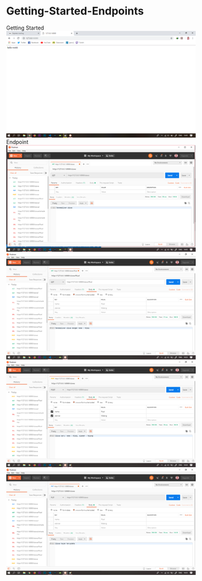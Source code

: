 # Getting-Started-Endpoints
Getting Started
![alt text](https://github.com/rizalagus26rpl/Getting-Started-Endpoints/blob/master/ss/Getting%20Started.png?raw=true)
Endpoint
![alt text](https://github.com/rizalagus26rpl/Getting-Started-Endpoints/blob/master/Endpoints1.png?raw=true)
![alt text](https://github.com/rizalagus26rpl/Getting-Started-Endpoints/blob/master/ss/Endpoints2.png?raw=true)
![alt text](https://github.com/rizalagus26rpl/Getting-Started-Endpoints/blob/master/ss/Endpoints3.png?raw=true)
![alt text](https://github.com/rizalagus26rpl/Getting-Started-Endpoints/blob/master/ss/Endpoints4.png?raw=true)

